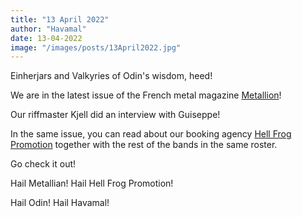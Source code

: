 ```yaml
---
title: "13 April 2022"
author: "Havamal"
date: 13-04-2022
image: "/images/posts/13April2022.jpg"
---
```


Einherjars and Valkyries of Odin's wisdom, heed!

We are in the latest issue of the French metal magazine [Metallion](https://www.facebook.com/metallianmag/)!

Our riffmaster Kjell did an interview with Guiseppe!

In the same issue, you can read about our booking agency [Hell Frog Promotion](https://www.facebook.com/HellFrogPromotion/) together with the rest of the bands in the same roster.

Go check it out!

Hail Metallian! Hail Hell Frog Promotion!

Hail Odin! Hail Havamal!